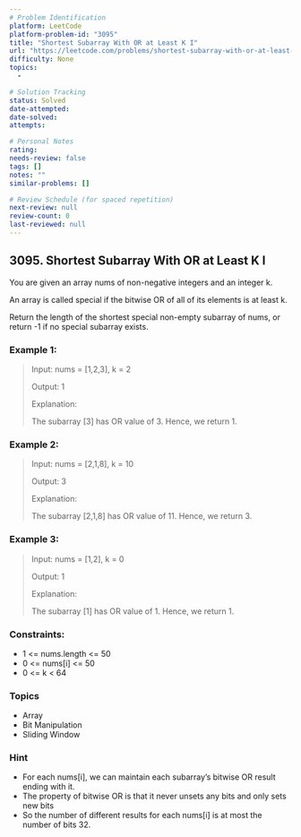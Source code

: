 ```yaml
---
# Problem Identification
platform: LeetCode
platform-problem-id: "3095"
title: "Shortest Subarray With OR at Least K I"
url: "https://leetcode.com/problems/shortest-subarray-with-or-at-least-k-i/"
difficulty: None
topics:
  -

# Solution Tracking
status: Solved
date-attempted:
date-solved:
attempts:

# Personal Notes
rating:
needs-review: false
tags: []
notes: ""
similar-problems: []

# Review Schedule (for spaced repetition)
next-review: null
review-count: 0
last-reviewed: null
---
```


## 3095. Shortest Subarray With OR at Least K I
You are given an array nums of non-negative integers and an integer k.

An array is called special if the bitwise OR of all of its elements is at least k.

Return the length of the shortest special non-empty subarray of nums, or return -1 if no special subarray exists.

### Example 1:

> Input: nums = [1,2,3], k = 2
> 
> Output: 1
> 
> Explanation:
> 
> The subarray [3] has OR value of 3. Hence, we return 1.

### Example 2:

> Input: nums = [2,1,8], k = 10
> 
> Output: 3
> 
> Explanation:
> 
> The subarray [2,1,8] has OR value of 11. Hence, we return 3.

### Example 3:

> Input: nums = [1,2], k = 0
> 
> Output: 1
> 
> Explanation:
> 
> The subarray [1] has OR value of 1. Hence, we return 1.

### Constraints:

- 1 <= nums.length <= 50
- 0 <= nums[i] <= 50
- 0 <= k < 64

### Topics
- Array
- Bit Manipulation
- Sliding Window

### Hint

- For each nums[i], we can maintain each subarray’s bitwise OR result ending with it.
- The property of bitwise OR is that it never unsets any bits and only sets new bits
- So the number of different results for each nums[i] is at most the number of bits 32.